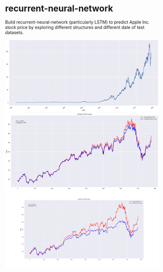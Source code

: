 # recurrent-neural-network
Build recurrent-neural-network (particularly LSTM) to predict Apple Inc. stock price by exploring different structures and different date of test datasets.

<img src="images/historical_stock_price.png">
<img src="images/Simple_LSTM_model.png">
<img src="images/Stacked_LSTM_model.png">
